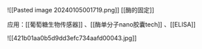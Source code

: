 
![[Pasted image 20240105001719.png]]
[[酶的固定]]

应用：[[葡萄糖生物传感器]] 、[[酶单分子nano胶囊tech]] 、[[ELISA]]

![[421b01aa0b5d9dd3efc734aafd00043.jpg]]
